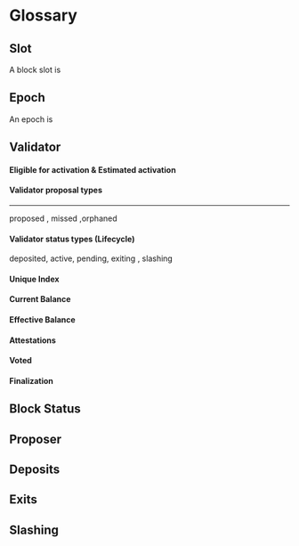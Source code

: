 # Glossary

## Slot

A block slot is

## Epoch

An epoch is

## Validator


#### Eligible for activation & Estimated activation


#### Validator proposal types
___

proposed , missed ,orphaned

#### Validator status types (Lifecycle)

deposited, active, pending, exiting , slashing

#### **Unique Index**


#### **Current Balance**


#### Effective Balance


#### Attestations


#### Voted


#### Finalization


## Block Status


## Proposer 


## Deposits 


## Exits


## Slashing
